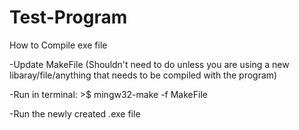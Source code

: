 # Test-Program


How to Compile exe file

-Update MakeFile (Shouldn't need to do unless you are using a new libaray/file/anything that needs to be compiled with the program)

-Run in terminal: >$ mingw32-make -f MakeFile

-Run the newly created .exe file
